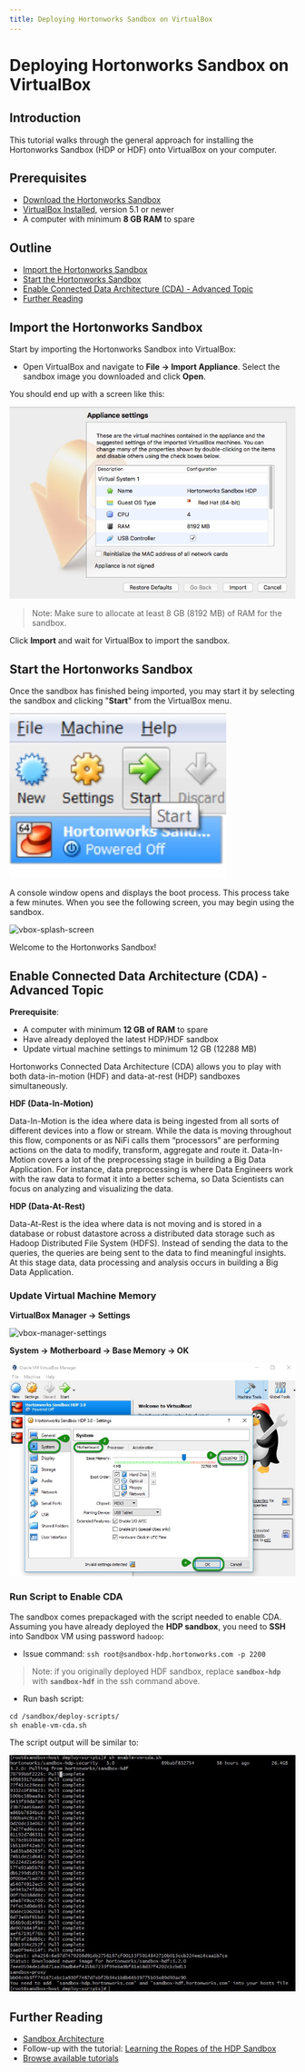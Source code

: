```yaml
---
title: Deploying Hortonworks Sandbox on VirtualBox
---
```


# Deploying Hortonworks Sandbox on VirtualBox

## Introduction

This tutorial walks through the general approach for installing the Hortonworks Sandbox (HDP or HDF) onto VirtualBox on your computer.

## Prerequisites

-   [Download the Hortonworks Sandbox](https://hortonworks.com/downloads/#sandbox)
-   [VirtualBox Installed](https://www.virtualbox.org/wiki/Downloads), version 5.1 or newer
-   A computer with minimum **8 GB RAM** to spare

## Outline

-   [Import the Hortonworks Sandbox](#import-the-hortonworks-sandbox)
-   [Start the Hortonworks Sandbox](#start-the-hortonworks-sandbox)
-   [Enable Connected Data Architecture (CDA) - Advanced Topic](#enable-connected-data-architecture-cda---advanced-topic)
-   [Further Reading](#further-reading)

## Import the Hortonworks Sandbox

Start by importing the Hortonworks Sandbox into VirtualBox:

-   Open VirtualBox and navigate to **File -> Import Appliance**. Select the sandbox image you downloaded and click **Open**.

You should end up with a screen like this:

![Appliance Settings](assets/vbox-appliance-settings.jpg)

> Note: Make sure to allocate at least 8 GB (8192 MB) of RAM for the sandbox.

Click **Import** and wait for VirtualBox to import the sandbox.

## Start the Hortonworks Sandbox

Once the sandbox has finished being imported, you may start it by selecting the sandbox and clicking "**Start**" from the VirtualBox menu.

![virtualbox_start_windows](assets/vbox-start.jpg)

A console window opens and displays the boot process. This process take a few minutes. When you see the following screen, you may begin using the sandbox.

![vbox-splash-screen](assets/vbox-splash-screen.jpg)

Welcome to the Hortonworks Sandbox!

## Enable Connected Data Architecture (CDA) - Advanced Topic

**Prerequisite**:
-   A computer with minimum **12 GB of RAM** to spare
-   Have already deployed the latest HDP/HDF sandbox
-   Update virtual machine settings to minimum 12 GB (12288 MB)

Hortonworks Connected Data Architecture (CDA) allows you to play with both data-in-motion (HDF) and data-at-rest (HDP) sandboxes simultaneously.

**HDF (Data-In-Motion)**

Data-In-Motion is the idea where data is being ingested from all sorts of different devices into a flow or stream. While the data is moving throughout this flow, components or as NiFi calls them “processors” are performing actions on the data to modify, transform, aggregate and route it. Data-In-Motion covers a lot of the preprocessing stage in building a Big Data Application. For instance, data preprocessing is where Data Engineers work with the raw data to format it into a better schema, so Data Scientists can focus on analyzing and visualizing the data.

**HDP (Data-At-Rest)**

Data-At-Rest is the idea where data is not moving and is stored in a database or robust datastore across a distributed data storage such as Hadoop Distributed File System (HDFS). Instead of sending the data to the queries, the queries are being sent to the data to find meaningful insights. At this stage data, data processing and analysis occurs in building a Big Data Application.

### Update Virtual Machine Memory

**VirtualBox Manager -> Settings**

![vbox-manager-settings](assets/vbox-manager-settings.jpg)

**System -> Motherboard -> Base Memory -> OK**

![vbox-system-settings](assets/vbox-system-settings.jpg)

### Run Script to Enable CDA

The sandbox comes prepackaged with the script needed to enable CDA. Assuming you have already deployed the **HDP sandbox**, you need to **SSH** into Sandbox VM using password `hadoop`:

-   Issue command: `ssh root@sandbox-hdp.hortonworks.com -p 2200`

> Note: if you originally deployed HDF sandbox, replace **`sandbox-hdp`** with **`sandbox-hdf`** in the ssh command above.

-   Run bash script:

```
cd /sandbox/deploy-scripts/
sh enable-vm-cda.sh
```

The script output will be similar to:

![enable-vm-cda-output](assets/enable-vm-cda-output.jpg)

## Further Reading

-   [Sandbox Architecture](https://hortonworks.com/tutorial/sandbox-architecture/)
-   Follow-up with the tutorial: [Learning the Ropes of the HDP Sandbox](https://hortonworks.com/tutorial/learning-the-ropes-of-the-hortonworks-sandbox)
-   [Browse available tutorials](https://hortonworks.com/tutorials/)
